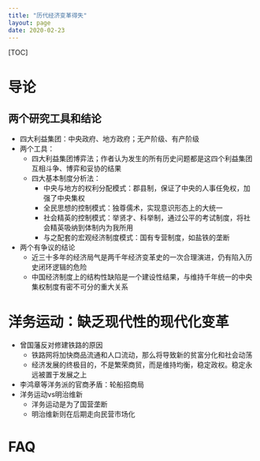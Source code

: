 ```yaml
---
title: "历代经济变革得失"
layout: page
date: 2020-02-23
---
```

[TOC]



# 导论
## 两个研究工具和结论
- 四大利益集团：中央政府、地方政府；无产阶级、有产阶级
- 两个工具：
    - 四大利益集团博弈法；作者认为发生的所有历史问题都是这四个利益集团互相斗争、博弈和妥协的结果
    - 四大基本制度分析法：
        - 中央与地方的权利分配模式：郡县制，保证了中央的人事任免权，加强了中央集权
        - 全民思想的控制模式：独尊儒术，实现意识形态上的大统一
        - 社会精英的控制模式：举贤才、科举制，通过公平的考试制度，将社会精英吸纳到体制内为我所用
        - 与之配套的宏观经济制度模式：国有专营制度，如盐铁的垄断
- 两个有争议的结论
    - 近三十多年的经济局气是两千年经济变革史的一次合理演进，仍有陷入历史闭环逻辑的危险
    - 中国经济制度上的结构性缺陷是一个建设性结果，与维持千年统一的中央集权制度有密不可分的重大关系

# 洋务运动：缺乏现代性的现代化变革
- 曾国藩反对修建铁路的原因
    - 铁路网将加快商品流通和人口流动，那么将导致新的贫富分化和社会动荡
    - 经济发展的终极目的，不是繁荣商贸，而是维持均衡，稳定政权。稳定永远被置于发展之上
- 李鸿章等洋务派的官商矛盾：轮船招商局
- 洋务运动vs明治维新
    - 洋务运动是为了国营垄断
    - 明治维新则在后期走向民营市场化

# FAQ


